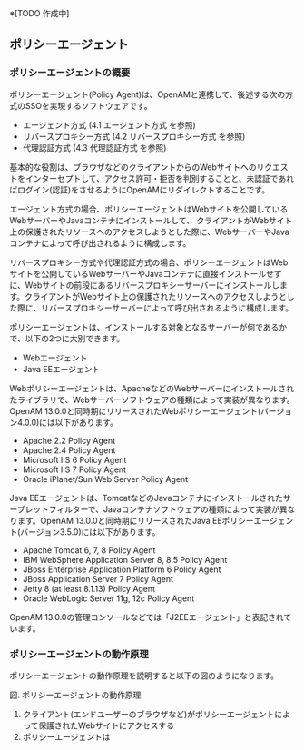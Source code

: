 ※[TODO 作成中]

## ポリシーエージェント

### ポリシーエージェントの概要

ポリシーエージェント(Policy Agent)は、OpenAMと連携して、後述する次の方式のSSOを実現するソフトウェアです。

- エージェント方式 (4.1 エージェント方式 を参照)
- リバースプロキシー方式 (4.2 リバースプロキシー方式 を参照)
- 代理認証方式 (4.3 代理認証方式 を参照)

基本的な役割は、ブラウザなどのクライアントからのWebサイトへのリクエストをインターセプトして、アクセス許可・拒否を判別することと、未認証であればログイン(認証)をさせるようにOpenAMにリダイレクトすることです。

エージェント方式の場合、ポリシーエージェントはWebサイトを公開しているWebサーバーやJavaコンテナにインストールして、
クライアントがWebサイト上の保護されたリソースへのアクセスしようとした際に、WebサーバーやJavaコンテナによって呼び出されるように構成します。

リバースプロキシー方式や代理認証方式の場合、ポリシーエージェントはWebサイトを公開しているWebサーバーやJavaコンテナに直接インストールせずに、Webサイトの前段にあるリバースプロキシーサーバーにインストールします。クライアントがWebサイト上の保護されたリソースへのアクセスしようとした際に、リバースプロキシーサーバーによって呼び出されるように構成します。

ポリシーエージェントは、インストールする対象となるサーバーが何であるかで、以下の2つに大別できます。

- Webエージェント
- Java EEエージェント

Webポリシーエージェントは、ApacheなどのWebサーバーにインストールされたライブラリで、Webサーバーソフトウェアの種類によって実装が異なります。OpenAM 13.0.0と同時期にリリースされたWebポリシーエージェント(バージョン4.0.0)には以下があります。

- Apache 2.2 Policy Agent
- Apache 2.4 Policy Agent
- Microsoft IIS 6 Policy Agent
- Microsoft IIS 7 Policy Agent
- Oracle iPlanet/Sun Web Server Policy Agent

Java EEエージェントは、TomcatなどのJavaコンテナにインストールされたサーブレットフィルターで、Javaコンテナソフトウェアの種類によって実装が異なります。OpenAM 13.0.0と同時期にリリースされたJava EEポリシーエージェント(バージョン3.5.0)には以下があります。

- Apache Tomcat 6, 7, 8 Policy Agent
- IBM WebSphere Application Server 8, 8.5 Policy Agent
- JBoss Enterprise Application Platform 6 Policy Agent
- JBoss Application Server 7 Policy Agent
- Jetty 8 (at least 8.1.13) Policy Agent
- Oracle WebLogic Server 11g, 12c Policy Agent

OpenAM 13.0.0の管理コンソールなどでは「J2EEエージェント」と表記されています。

### ポリシーエージェントの動作原理

ポリシーエージェントの動作原理を説明すると以下の図のようになります。

図. ポリシーエージェントの動作原理

1. クライアント(エンドユーザーのブラウザなど)がポリシーエージェントによって保護されたWebサイトにアクセスする
2. ポリシーエージェントは
